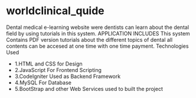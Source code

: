 # worldclinical_quide
Dental medical e-learning website were dentists can learn about the dental field by using tutorials in this system.
APPLICATION INCLUDES
This system Contains PDF version tutorials about the different topics of dental all contents can be accesed at one time with one time payment.
Technologies Used
<ul>
<li>1.HTML and CSS for Design</li>
<li>2.JavaScript For Frontend Scripting</li>
  <li>3.CodeIgniter Used as Backend Framework</li>
  <li>4.MySQL For Database</li>
  <li>5.BootStrap and other Web Services used to built the project</li>
</ul>
